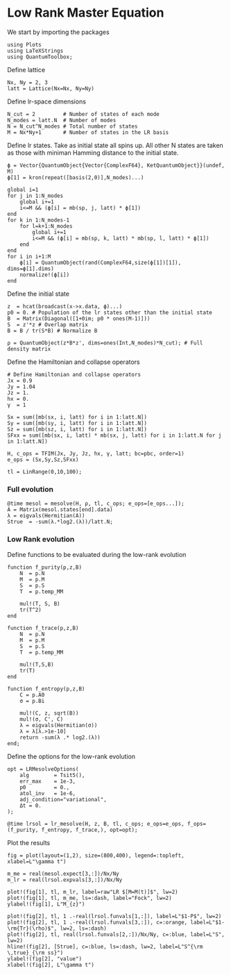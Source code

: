 # Low Rank Master Equation

We start by importing the packages

```@example lowrank
using Plots
using LaTeXStrings
using QuantumToolbox;
```

Define lattice
```@example lowrank
Nx, Ny = 2, 3
latt = Lattice(Nx=Nx, Ny=Ny)
```

Define lr-space dimensions
```@example lowrank
N_cut = 2         # Number of states of each mode
N_modes = latt.N  # Number of modes
N = N_cut^N_modes # Total number of states
M = Nx*Ny+1       # Number of states in the LR basis
```

Define lr states. Take as initial state all spins up. All other N states are taken as those with miniman Hamming distance to the initial state.
```@example lowrank
ϕ = Vector{QuantumObject{Vector{ComplexF64}, KetQuantumObject}}(undef, M)
ϕ[1] = kron(repeat([basis(2,0)],N_modes)...)

global i=1
for j in 1:N_modes
    global i+=1
    i<=M && (ϕ[i] = mb(sp, j, latt) * ϕ[1])
end
for k in 1:N_modes-1
    for l=k+1:N_modes
        global i+=1
        i<=M && (ϕ[i] = mb(sp, k, latt) * mb(sp, l, latt) * ϕ[1])
    end
end
for i in i+1:M
    ϕ[i] = QuantumObject(rand(ComplexF64,size(ϕ[1])[1]), dims=ϕ[1].dims)
    normalize!(ϕ[i])
end
```

Define the initial state
```@example lowrank
z  = hcat(broadcast(x->x.data, ϕ)...)
p0 = 0. # Population of the lr states other than the initial state
B  = Matrix(Diagonal([1+0im; p0 * ones(M-1)]))
S  = z'*z # Overlap matrix
B = B / tr(S*B) # Normalize B

ρ = QuantumObject(z*B*z', dims=ones(Int,N_modes)*N_cut); # Full density matrix
```

Define the Hamiltonian and collapse operators
```@example lowrank
# Define Hamiltonian and collapse operators
Jx = 0.9 
Jy = 1.04
Jz = 1. 
hx = 0.
γ  = 1

Sx = sum([mb(sx, i, latt) for i in 1:latt.N])
Sy = sum([mb(sy, i, latt) for i in 1:latt.N])
Sz = sum([mb(sz, i, latt) for i in 1:latt.N])
SFxx = sum([mb(sx, i, latt) * mb(sx, j, latt) for i in 1:latt.N for j in 1:latt.N])

H, c_ops = TFIM(Jx, Jy, Jz, hx, γ, latt; bc=pbc, order=1)
e_ops = (Sx,Sy,Sz,SFxx)

tl = LinRange(0,10,100);
```

### Full evolution
```@example lowrank
@time mesol = mesolve(H, ρ, tl, c_ops; e_ops=[e_ops...]);
A = Matrix(mesol.states[end].data)
λ = eigvals(Hermitian(A))
Strue  = -sum(λ.*log2.(λ))/latt.N;
```

### Low Rank evolution
Define functions to be evaluated during the low-rank evolution
```@example lowrank
function f_purity(p,z,B)
    N  = p.N
    M  = p.M
    S  = p.S
    T  = p.temp_MM

    mul!(T, S, B)
    tr(T^2)
end

function f_trace(p,z,B)
    N  = p.N
    M  = p.M
    S  = p.S
    T  = p.temp_MM

    mul!(T,S,B)
    tr(T)
end

function f_entropy(p,z,B)
    C = p.A0
    σ = p.Bi

    mul!(C, z, sqrt(B))
    mul!(σ, C', C)
    λ = eigvals(Hermitian(σ))
    λ = λ[λ.>1e-10]
    return -sum(λ .* log2.(λ))
end;
```

Define the options for the low-rank evolution
```@example lowrank
opt = LRMesolveOptions( 
    alg        = Tsit5(),
    err_max    = 1e-3,
    p0         = 0.,
    atol_inv   = 1e-6,
    adj_condition="variational",
    Δt = 0.
);

@time lrsol = lr_mesolve(H, z, B, tl, c_ops; e_ops=e_ops, f_ops=(f_purity, f_entropy, f_trace,), opt=opt);
```

Plot the results
```@example lowrank
fig = plot(layout=(1,2), size=(800,400), legend=:topleft, xlabel=L"\gamma t")

m_me = real(mesol.expect[3,:])/Nx/Ny
m_lr = real(lrsol.expvals[3,:])/Nx/Ny

plot!(fig[1], tl, m_lr, label=raw"LR $[M=M(t)]$", lw=2)
plot!(fig[1], tl, m_me, ls=:dash, label="Fock", lw=2)
ylabel!(fig[1], L"M_{z}")

plot!(fig[2], tl, 1 .-real(lrsol.funvals[1,:]), label=L"$1-P$", lw=2)
plot!(fig[2], tl, 1 .-real(lrsol.funvals[3,:]), c=:orange, label=L"$1-\rm{Tr}(\rho)$", lw=2, ls=:dash)
plot!(fig[2], tl, real(lrsol.funvals[2,:])/Nx/Ny, c=:blue, label=L"S", lw=2)
hline!(fig[2], [Strue], c=:blue, ls=:dash, lw=2, label=L"S^{\rm \,true}_{\rm ss}")
ylabel!(fig[2], "value")
xlabel!(fig[2], L"\gamma t")
```